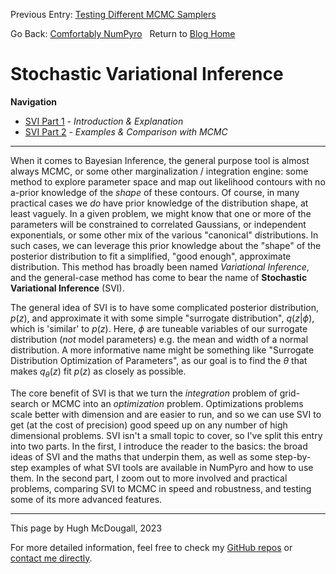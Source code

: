 Previous Entry: [Testing Different MCMC Samplers](.\..\03_mcmcsamplers\page.html)	&nbsp;	   
  
  
Go Back: [Comfortably NumPyro](.\..\blog_numpyrohome.html)	&nbsp;	Return to [Blog Home](.\..\..\bloghome.html)  
  
# Stochastic Variational Inference  
**Navigation**  
* [SVI Part 1](.\01_part1\./page.html) - _Introduction & Explanation_  
* [SVI Part 2](.\02_part2\./page.html) - _Examples & Comparison with MCMC_  
  
---------  
  
  
  
When it comes to Bayesian Inference, the general purpose tool is almost always MCMC, or some other marginalization / integration engine: some method to explore parameter space and map out likelihood contours with no a-prior knowledge of the _shape_ of these contours. Of course, in many practical cases we _do_ have prior knowledge of the distribution shape, at least vaguely. In a given problem, we might know that one or more of the parameters will be constrained to correlated Gaussians, or independent exponentials, or some other mix of the various "canonical" distributions. In such cases, we can leverage this prior knowledge about the "shape" of the posterior distribution to fit a simplified, "good enough", approximate distribution. This method has broadly been named _Variational Inference_, and the general-case method has come to bear the name of **Stochastic Variational Inference** (SVI).  
  
The general idea of SVI is to have some complicated posterior distribution, $p(z)$, and approximate it with some simple "surrogate distribution", $q(z \vert \phi)$, which is 'similar' to $p(z)$. Here, $\phi$ are tuneable variables of our surrogate distribution (_not_ model parameters) e.g. the mean and width of a normal distribution. A more informative name might be something like "Surrogate Distribution Optimization of Parameters", as our goal is to find the $\theta$ that makes $q_{\theta}(z)$ fit $p(z)$ as closely as possible.   
  
The core benefit of SVI is that we turn the _integration_ problem of grid-search or MCMC into an _optimization_ problem. Optimizations problems scale better with dimension and are easier to run, and so we can use SVI to get (at the cost of precision) good speed up on any number of high dimensional problems. SVI isn't a small topic to cover, so I've split this entry into two parts. In the first, I introduce the reader to the basics: the broad ideas of SVI and the maths that underpin them, as well as some step-by-step examples of what SVI tools are available in NumPyro and how to use them. In the second part, I zoom out to more involved and practical problems, comparing SVI to MCMC in speed and robustness, and testing some of its more advanced features.  
  
  
---------  
  
This page by Hugh McDougall, 2023  
  
  
  
For more detailed information, feel free to check my [GitHub repos](https://github.com/HughMcDougall/) or [contact me directly](hughmcdougallemail@gmail.com).  
  
